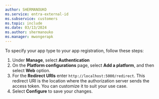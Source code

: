 ```yaml
---
author: SHERMANOUKO
ms.service: entra-external-id
ms.subservice: customers
ms.topic: include
ms.date: 03/13/2024
ms.author: shermanouko
ms.manager: mwongerapk
---
```


To specify your app type to your app registration, follow these steps:

1. Under **Manage**, select **Authentication** 
1. On the **Platform configurations** page, select **Add a platform**, and then select **Web** option.
1. For the **Redirect URIs** enter `http://localhost:5000/redirect`. This redirect URI is the location where the authorization server sends the access token. You can customize it to suit your use case.
1. Select **Configure** to save your changes.
